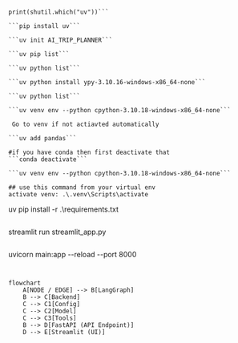 
```uv --version
```


```import shutil
print(shutil.which("uv"))```

```pip install uv```

```uv init AI_TRIP_PLANNER```

```uv pip list```

```uv python list```

```uv python install ypy-3.10.16-windows-x86_64-none```

```uv python list```

```uv venv env --python cpython-3.10.18-windows-x86_64-none```

 Go to venv if not actiavted automatically

```uv add pandas```

#if you have conda then first deactivate that
```conda deactivate```

```uv venv env --python cpython-3.10.18-windows-x86_64-none```

## use this command from your virtual env
activate venv: .\.venv\Scripts\activate

```
uv pip install -r .\requirements.txt
```

```
streamlit run streamlit_app.py
```

```
uvicorn main:app --reload --port 8000
```


flowchart 
    A[NODE / EDGE] --> B[LangGraph]
    B --> C[Backend]
    C --> C1[Config]
    C --> C2[Model]
    C --> C3[Tools]
    B --> D[FastAPI (API Endpoint)]
    D --> E[Streamlit (UI)]
